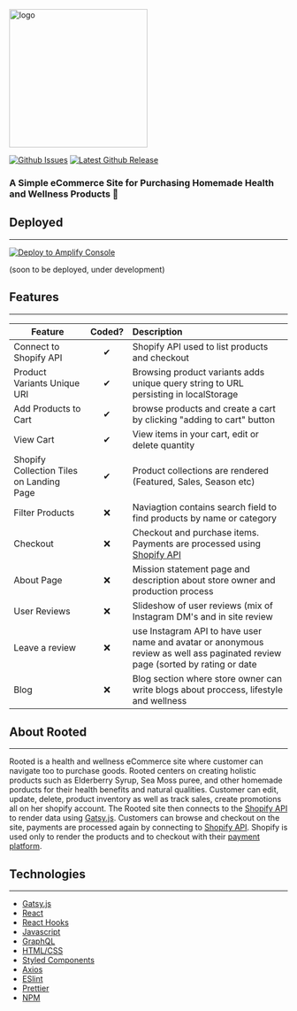 <img src="https://scontent-lax3-2.xx.fbcdn.net/v/t1.18169-9/13754348_1735577500046419_9134668357838244508_n.jpg?_nc_cat=101&ccb=1-3&_nc_sid=09cbfe&_nc_ohc=lMF_O5nM_GQAX8BZQQW&_nc_ht=scontent-lax3-2.xx&oh=8b1c5c63ce6ab45ea7bb202de283f1ff&oe=612813E5" alt="logo" width="250" height="250" />


[![Github Issues](https://img.shields.io/github/issues/javier-zarate/rooted)](https://github.com/javier-zarate/rooted/issues)
[![Latest Github Release](https://img.shields.io/github/v/tag/javier-zarate/rooted?label=release)](https://github.com/javier-zarate/rooted/releases)

### A Simple eCommerce Site for Purchasing Homemade Health and Wellness Products :handbag:

## Deployed
---
<a href="https://console.aws.amazon.com/amplify/home#/deploy?repo=https://github.com/username/repository">
    <img src="https://oneclick.amplifyapp.com/button.svg" alt="Deploy to Amplify Console">
</a>

(soon to be deployed, under development)

## Features
---
| Feature  |  Coded?       | Description  |
|----------|:-------------:|:-------------|
| Connect to Shopify API| &#10004; | Shopify API used to list products and checkout |
| Product Variants Unique URI | &#10004; | Browsing product variants adds unique query string to URL persisting in localStorage |
| Add Products to Cart | &#10004; | browse products and create a cart by clicking "adding to cart" button |
| View Cart | &#10004; | View items in your cart, edit or delete quantity |
| Shopify Collection Tiles on Landing Page | &#10004; | Product collections are rendered  (Featured, Sales, Season etc)|
| Filter Products| &#10060; | Naviagtion contains search field to find products by name or category |
| Checkout | &#10060; | Checkout and purchase items. Payments are processed using [Shopify API](https://shopify.dev/api/admin/rest/reference) |
| About Page | &#10060; | Mission statement page and description about store owner and production process |
| User Reviews | &#10060; | Slideshow of user reviews (mix of Instagram DM's and in site review |
| Leave a review | &#10060; | use Instagram API to have user name and avatar or anonymous review as well ass paginated review page (sorted by rating or date |
| Blog | &#10060; | Blog section where store owner can write blogs about proccess, lifestyle and wellness |

## About Rooted
---
Rooted is a health and wellness eCommerce site where customer can navigate too to purchase goods. Rooted centers on creating holistic products such as
Elderberry Syrup, Sea Moss puree, and other homemade porducts for their health benefits and natural qualities. Customer can edit, update, delete, product
inventory as well as track sales, create promotions all on her shopify account.
The Rooted site then connects to the [Shopify API](https://shopify.dev/api/admin/rest/reference) to render data using [Gatsy.js](https://www.gatsbyjs.com/).
Customers can browse and checkout on the site, payments are processed again by connecting to [Shopify API](https://shopify.dev/api/admin/rest/reference).
Shopify is used only to render the products and to checkout with their [payment platform](https://www.shopify.com/payment-gateways).

## Technologies
---
- [Gatsy.js](https://www.gatsbyjs.com/)
- [React](https://reactjs.org/)
- [React Hooks](https://reactjs.org/docs/hooks-intro.html)
- [Javascript](https://www.javascript.com/)
- [GraphQL](https://graphql.org/)
- [HTML/CSS](https://www.w3.org/standards/webdesign/htmlcss.html)
- [Styled Components](https://styled-components.com/)
- [Axios](https://www.npmjs.com/package/axios)
- [ESlint](https://eslint.org/)
- [Prettier](https://prettier.io/)
- [NPM](https://www.npmjs.com/)

